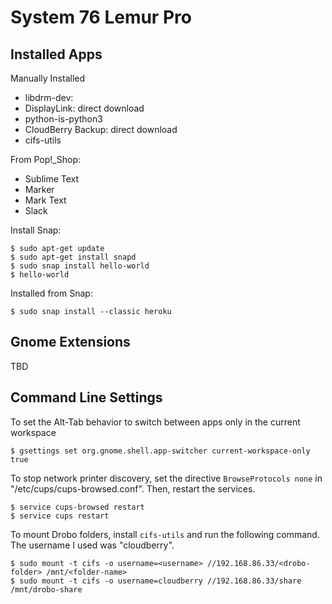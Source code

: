 # System 76 Lemur Pro

## Installed Apps

Manually Installed
- libdrm-dev: 
- DisplayLink: direct download
- python-is-python3
- CloudBerry Backup: direct download
- cifs-utils

From Pop!_Shop:
- Sublime Text
- Marker
- Mark Text
- Slack

Install Snap:
```
$ sudo apt-get update
$ sudo apt-get install snapd
$ sudo snap install hello-world
$ hello-world
```

Installed from Snap:
```
$ sudo snap install --classic heroku
```

## Gnome Extensions

TBD

## Command Line Settings

To set the Alt-Tab behavior to switch between apps only in the current workspace
```shell
$ gsettings set org.gnome.shell.app-switcher current-workspace-only true
```

To stop network printer discovery, set the directive `BrowseProtocols none` in "/etc/cups/cups-browsed.conf". Then, restart the services.
```shell
$ service cups-browsed restart
$ service cups restart
```

To mount Drobo folders, install `cifs-utils` and run the following command. The username I used was "cloudberry".
```
$ sudo mount -t cifs -o username=<username> //192.168.86.33/<drobo-folder> /mnt/<folder-name>
$ sudo mount -t cifs -o username=cloudberry //192.168.86.33/share /mnt/drobo-share
```
